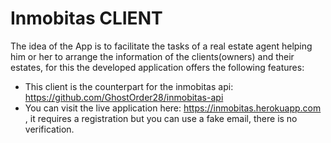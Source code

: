 # Inmobitas CLIENT

The idea of the App is to facilitate the tasks of a real estate agent helping him or her to arrange the information of the clients(owners) and their estates, for this the developed application offers the following features:

* This client is the counterpart for the inmobitas api: https://github.com/GhostOrder28/inmobitas-api 
* You can visit the live application here: https://inmobitas.herokuapp.com , it requires a registration but you can use a fake email, there is no verification.
